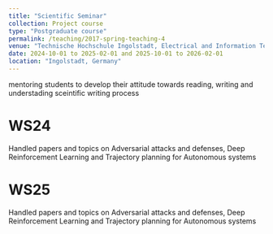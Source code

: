 ```yaml
---
title: "Scientific Seminar"
collection: Project course
type: "Postgraduate course"
permalink: /teaching/2017-spring-teaching-4
venue: "Technische Hochschule Ingolstadt, Electrical and Information Technology"
date: 2024-10-01 to 2025-02-01 and 2025-10-01 to 2026-02-01
location: "Ingolstadt, Germany"
---
```


mentoring students to develop their attitude towards reading, writing and understading sceintific writing process

WS24
======
Handled papers and topics on Adversarial attacks and defenses, Deep Reinforcement Learning and Trajectory planning for Autonomous systems

WS25
======
Handled papers and topics on Adversarial attacks and defenses, Deep Reinforcement Learning and Trajectory planning for Autonomous systems

<!-- Heading 2
======

Heading 3
====== -->
